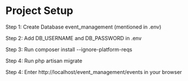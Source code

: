 <h1>Project Setup</h1>

Step 1: Create Database event_management (mentioned in .env)

Step 2: Add DB_USERNAME and DB_PASSWORD in .env

Step 3: Run composer install --ignore-platform-reqs

Step 4: Run php artisan migrate

Step 4: Enter http://localhost/event_management/events in your browser
